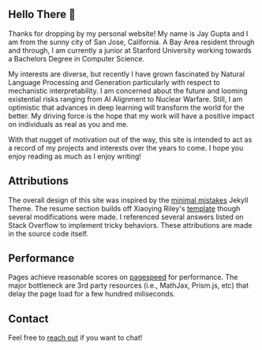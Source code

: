 ## Hello There 👋

Thanks for dropping by my personal website! My name is Jay Gupta and I am from the sunny city of San Jose, California. A Bay Area resident through and through, I am currently a junior at Stanford University working towards a Bachelors Degree in Computer Science.

My interests are diverse, but recently I have grown fascinated by Natural Language Processing and Generation particularly with respect to mechanistic interpretability. I am concerned about the future and looming existential risks ranging from AI Alignment to Nuclear Warfare. Still, I am optimistic that advances in deep learning will transform the world for the better. My driving force is the hope that my work will have a positive impact on individuals as real as you and me.

With that nugget of motivation out of the way, this site is intended to act as a record of my projects and interests over the years to come. I hope you enjoy reading as much as I enjoy writing!

## Attributions
The overall design of this site was inspired by the [minimal mistakes](https://mademistakes.com/work/jekyll-themes/minimal-mistakes/) Jekyll Theme. The resume section builds off Xiaoying Riley's [template](https://themes.3rdwavemedia.com/bootstrap-templates/resume/free-bootstrap-resume-cv-template-for-developers-pillar/) though several modifications were made. I referenced several answers listed on Stack Overflow to implement tricky behaviors. These attributions are made in the source code itself.

## Performance
Pages achieve reasonable scores on [pagespeed](https://pagespeed.web.dev) for performance. The major bottleneck are 3rd party resources (i.e., MathJax, Prism.js, etc) that delay the page load for a few hundred miliseconds.

## Contact
Feel free to [reach out](mailto:jgupta26@stanford.edu) if you want to chat!
